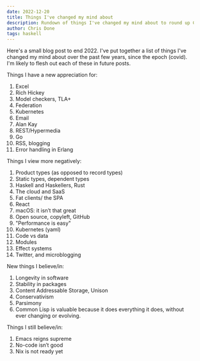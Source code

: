```yaml
---
date: 2022-12-20
title: Things I've changed my mind about
description: Rundown of things I've changed my mind about to round up Covid until 2022
author: Chris Done
tags: haskell
---
```


Here's a small blog post to end 2022. I've put together a list of things I've changed my
mind about over the past few years, since the epoch (covid). I'm likely to flesh out each 
of these in future posts.

Things I have a new appreciation for:

1. Excel
2. Rich Hickey
3. Model checkers, TLA+
4. Federation
5. Kubernetes
6. Email
7. Alan Kay
8. REST/Hypermedia
9. Go
10. RSS, blogging
11. Error handling in Erlang

Things I view more negatively:

1. Product types (as opposed to record types)
4. Static types, dependent types
5. Haskell and Haskellers, Rust
6. The cloud and SaaS
9. Fat clients/ the SPA
10. React
11. macOS: it isn’t that great
12. Open source, copyleft, GitHub
13. "Performance is easy"
14. Kubernetes (yaml)
17. Code vs data
18. Modules
20. Effect systems 
21. Twitter, and microblogging

New things I believe/in:

1. Longevity in software
2. Stability in packages
3. Content Addressable Storage, Unison
4. Conservativism
5. Parsimony 
6. Common Lisp is valuable because it does everything it does, without ever changing or evolving.

Things I still believe/in:

1. Emacs reigns supreme
2. No-code isn’t good
3. Nix is not ready yet
